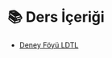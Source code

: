 # 📚 Ders İçeriği

<!--Index-->

- [Deney Föyü LDTL](./Deney%20F%C3%B6y%C3%BC%20LDTL.pdf)

<!--Index-->
